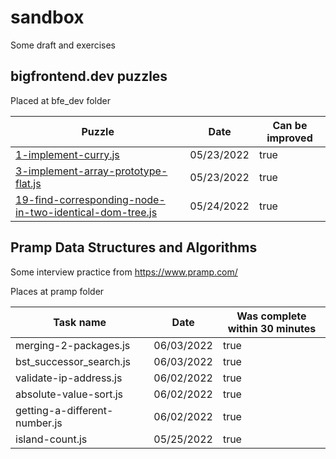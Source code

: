 # sandbox
Some draft and exercises

## bigfrontend.dev puzzles
Placed at bfe_dev folder

| Puzzle                                                                                                                                       | Date       | Can be improved |
|----------------------------------------------------------------------------------------------------------------------------------------------|------------|-----------------|
| [1-implement-curry.js](https://bigfrontend.dev/problem/implement-curry)                                                                      | 05/23/2022 | true            |
| [3-implement-array-prototype-flat.js](https://bigfrontend.dev/problem/implement-Array-prototype.flat)                                        | 05/23/2022 | true            |
| [19-find-corresponding-node-in-two-identical-dom-tree.js](https://bigfrontend.dev/problem/find-corresponding-node-in-two-identical-DOM-tree) | 05/24/2022 | true            |

## Pramp Data Structures and Algorithms
Some interview practice from https://www.pramp.com/

Places at pramp folder


| Task name                     | Date       | Was complete within 30 minutes |
|-------------------------------|------------|--------------------------------|
| merging-2-packages.js         | 06/03/2022 | true                           |
| bst_successor_search.js       | 06/03/2022 | true                           |
| validate-ip-address.js        | 06/02/2022 | true                           |
| absolute-value-sort.js        | 06/02/2022 | true                           |
| getting-a-different-number.js | 06/02/2022 | true                           |
| island-count.js               | 05/25/2022 | true                           |
